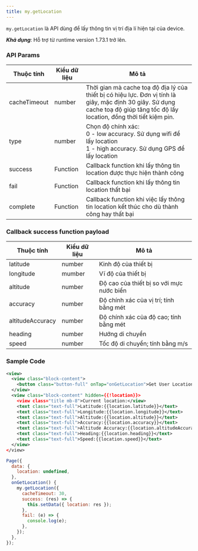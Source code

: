 ```yaml
---
title: my.getLocation
---
```


`my.getLocation` là API dùng để lấy thông tin vị trí địa lí hiện tại của device.

***Khả dụng***: Hỗ trợ từ runtime version 1.73.1 trở lên.

### API Params

| Thuộc tính | Kiểu dữ liệu     |  Mô tả                                                                     |
| ---------- | -------- | ------------------------------------------------------------------------------ |
| cacheTimeout      | number  | Thời gian mà cache toạ độ địa lý của thiết bị có hiệu lực. Đơn vị tính là giây, mặc định 30 giây. Sử dụng cache toạ độ giúp tăng tốc độ lấy location, đồng thời tiết kiệm pin.  |
| type | number    | Chọn độ chính xác: <br/>0 - low accuracy. Sử dụng wifi để lấy location <br/> 1 - high accuracy. Sử dụng GPS để lấy location |
| success    | Function | Callback function khi lấy thông tin location được thực hiện thành công                     |
| fail       | Function | Callback function khi lấy thông tin location thất bại                                      |
| complete   | Function | Callback function khi việc lấy thông tin location kết thúc cho dù thành công hay thất bại |

### Callback success function payload

| Thuộc tính | Kiểu dữ liệu    | Mô tả                  |
| ---------- | ------ | -------------------------- |
| latitude  | number  | Kinh độ của thiết bị |
| longitude  | mumber  | Vĩ độ của thiết bị |  
| altitude  | number  | Độ cao của thiết bị so với mực nước biển  |
| accuracy  | number  | Độ chính xác của vị trí; tính bằng mét |
| altitudeAccuracy  | number  | Độ chính xác của độ cao; tính bằng mét |
| heading  | number  | Hướng di chuyển |
| speed | number | Tốc độ di chuyển; tính bằng m/s |

### Sample Code

```xml
<view>
  <view class="block-content">
    <button class="button-full" onTap="onGetLocation">Get User Location</button>
  </view>
  <view class="block-content" hidden={{!location}}>
    <view class="title mb-8">Current location:</view>
    <text class="text-full">Latitude:{{location.latitude}}</text>
    <text class="text-full">Longitude:{{location.longitude}}</text>
    <text class="text-full">Altitude:{{location.altitude}}</text>
    <text class="text-full">Accuracy:{{location.accuracy}}</text>
    <text class="text-full">Altitude Accuracy:{{location.altitudeAccuracy}}</text>
    <text class="text-full">Heading:{{location.heading}}</text>
    <text class="text-full">Speed:{{location.speed}}</text>
  </view>
</view>
```

```js
Page({
  data: {
    location: undefined,
  },
  onGetLocation() {
    my.getLocation({
      cacheTimeout: 30,
      success: (res) => {
        this.setData({ location: res });
      },
      fail: (e) => {
        console.log(e);
      },
    });
  },
});

```

